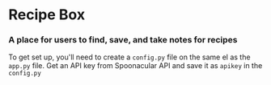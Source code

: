 #  Recipe Box
### A place for users to find, save, and take notes for recipes

To get set up, you'll need to create a `config.py` file on the same el as the `app.py` file. Get an API key from Spoonacular API and save it as `apikey` in the `config.py`
